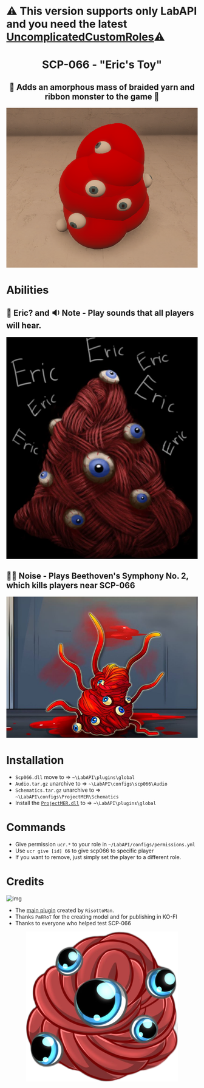 # ⚠️ This version supports only LabAPI and you need the latest [UncomplicatedCustomRoles](https://github.com/UncomplicatedCustomServer/UncomplicatedCustomRoles)⚠️
<h1 align="center"> SCP-066 - "Eric's Toy"</h1>
<h2 align="center"> 🧣 Adds an amorphous mass of braided yarn and ribbon monster to the game 🧣</h2>
<p align="center">
  <img src="https://github.com/MedveMarci/SCP-066/blob/main/Photos/Main.png" alt="SCP-066 - `Eric's Toy`">
</p>


# Abilities
## 🔔 **Eric?** and 🔉 **Note** - Play sounds that all players will hear.

<p align="center">
  <img src="https://github.com/MedveMarci/SCP-066/blob/main/Photos/Eric.png" alt="SCP-066 - `Abilities`">
</p>

## 🎺🎻 **Noise** - Plays Beethoven's Symphony No. 2, which kills players near SCP-066

<p align="center">
  <img src="https://github.com/MedveMarci/SCP-066/blob/main/Photos/Noise.png" alt="SCP-066 - `Abilities`">
</p>

# Installation
- ``Scp066.dll`` move to => ``~\LabAPI\plugins\global``
- ``Audio.tar.gz`` unarchive to => ``~\LabAPI\configs\scp066\Audio``
- ``Schematics.tar.gz`` unarchive to => ``~\LabAPI\configs\ProjectMER\Schematics``
- Install the [``ProjectMER.dll``](https://github.com/Michal78900/ProjectMER/releases/latest) to => ``~\LabAPI\plugins\global``

# Commands
- Give permission ``ucr.*`` to your role in ``~/LabAPI/configs/permissions.yml``
- Use ``ucr give [id] 66`` to give scp066 to specific player
- If you want to remove, just simply set the player to a different role.

# Credits
 ![img](https://img.shields.io/github/downloads/MedveMarci/SCP-066/total.svg)
- The [main plugin](https://github.com/RisottoMan/SCP-066) created by ``RisottoMan``.
- Thanks ``PaЯRoT`` for the creating model and for publishing in KO-FI
- Thanks to everyone who helped test SCP-066
<p align="center">
  <img width="400" src="https://github.com/MedveMarci/SCP-066/blob/main/Photos/Credit.png" alt="Credit">
</p>
